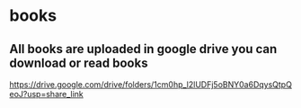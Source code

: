 # books

<h2> All books are uploaded in google drive you can download or read books </h2>

https://drive.google.com/drive/folders/1cm0hp_l2lUDFj5oBNY0a6DqysQtpQeoJ?usp=share_link
